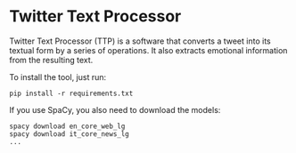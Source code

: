 # Twitter Text Processor

Twitter Text Processor (TTP) is a software that converts a tweet into its textual form by a series of operations.
It also extracts emotional information from the resulting text.

To install the tool, just run:
```
pip install -r requirements.txt
```

If you use SpaCy, you also need to download the models:
```
spacy download en_core_web_lg
spacy download it_core_news_lg
...
```

